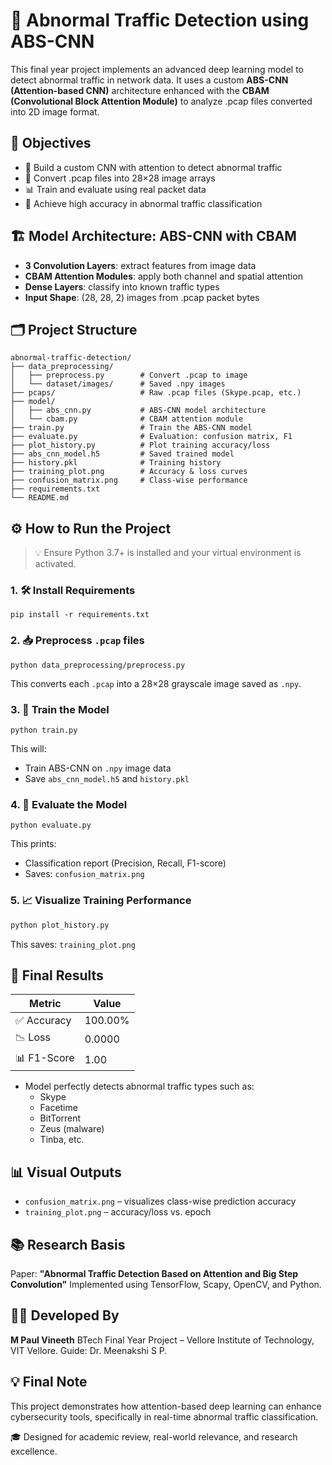 # 🚦 Abnormal Traffic Detection using ABS-CNN

This final year project implements an advanced deep learning model to detect abnormal traffic in network data. It uses a custom **ABS-CNN (Attention-based CNN)** architecture enhanced with the **CBAM (Convolutional Block Attention Module)** to analyze .pcap files converted into 2D image format.

## 📌 Objectives
- 🧠 Build a custom CNN with attention to detect abnormal traffic
- 🔄 Convert .pcap files into 28×28 image arrays
- 📊 Train and evaluate using real packet data
- 🎯 Achieve high accuracy in abnormal traffic classification

## 🏗️ Model Architecture: ABS-CNN with CBAM
- **3 Convolution Layers**: extract features from image data
- **CBAM Attention Modules**: apply both channel and spatial attention
- **Dense Layers**: classify into known traffic types
- **Input Shape**: (28, 28, 2) images from .pcap packet bytes

## 🗂️ Project Structure
```
abnormal-traffic-detection/
├── data_preprocessing/
│   ├── preprocess.py        # Convert .pcap to image
│   └── dataset/images/      # Saved .npy images
├── pcaps/                   # Raw .pcap files (Skype.pcap, etc.)
├── model/
│   ├── abs_cnn.py           # ABS-CNN model architecture
│   └── cbam.py              # CBAM attention module
├── train.py                 # Train the ABS-CNN model
├── evaluate.py              # Evaluation: confusion matrix, F1
├── plot_history.py          # Plot training accuracy/loss
├── abs_cnn_model.h5         # Saved trained model
├── history.pkl              # Training history
├── training_plot.png        # Accuracy & loss curves
├── confusion_matrix.png     # Class-wise performance
├── requirements.txt
└── README.md
```

## ⚙️ How to Run the Project
> 💡 Ensure Python 3.7+ is installed and your virtual environment is activated.

### 1. 🛠️ Install Requirements
```
pip install -r requirements.txt
```

### 2. 📥 Preprocess `.pcap` files
```
python data_preprocessing/preprocess.py
```
This converts each `.pcap` into a 28×28 grayscale image saved as `.npy`.

### 3. 🧠 Train the Model
```
python train.py
```
This will:
* Train ABS-CNN on `.npy` image data
* Save `abs_cnn_model.h5` and `history.pkl`

### 4. 🧪 Evaluate the Model
```
python evaluate.py
```
This prints:
* Classification report (Precision, Recall, F1-score)
* Saves: `confusion_matrix.png`

### 5. 📈 Visualize Training Performance
```bash
python plot_history.py
```
This saves: `training_plot.png`

## 🎯 Final Results

| Metric | Value |
|--------|-------|
| ✅ Accuracy | 100.00% |
| 📉 Loss | 0.0000 |
| 📊 F1-Score | 1.00 |

* Model perfectly detects abnormal traffic types such as:
   * Skype
   * Facetime
   * BitTorrent
   * Zeus (malware)
   * Tinba, etc.

## 📊 Visual Outputs
* `confusion_matrix.png` – visualizes class-wise prediction accuracy
* `training_plot.png` – accuracy/loss vs. epoch

## 📚 Research Basis
Paper: **"Abnormal Traffic Detection Based on Attention and Big Step Convolution"**
Implemented using TensorFlow, Scapy, OpenCV, and Python.

## 👨‍💻 Developed By
**M Paul Vineeth**
BTech Final Year Project – Vellore Institute of Technology, VIT Vellore.
Guide: Dr. Meenakshi S P.

## 💡 Final Note
This project demonstrates how attention-based deep learning can enhance cybersecurity tools, specifically in real-time abnormal traffic classification.

🎓 Designed for academic review, real-world relevance, and research excellence.
